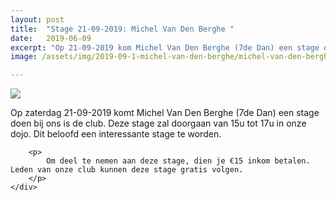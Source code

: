 ```yaml
---
layout: post
title:  "Stage 21-09-2019: Michel Van Den Berghe "
date:   2019-06-09
excerpt: "Op 21-09-2019 kom Michel Van Den Berghe (7de Dan) een stage doen in onze club."
image: /assets/img/2019-09-1-michel-van-den-berghe/michel-van-den-berghe.png

---
```

<div class="d-flex-wrap">
    <div>
        <img class="img-fluid mt-5 mr-5" src="{{'/assets/img/2019-09-1-michel-van-den-berghe/michel-van-den-berghe.png' | absoluteurl}}">
    </div>
    <div>
        <p>
            Op zaterdag 21-09-2019 komt Michel Van Den Berghe (7de Dan) een stage doen bij ons is de club. Deze stage zal doorgaan van 15u tot 17u in onze dojo. Dit beloofd een interessante stage te worden.
        </p>

        <p>
            Om deel te nemen aan deze stage, dien je €15 inkom betalen. Leden van onze club kunnen deze stage gratis volgen.
        </p>
    </div>
</div>

